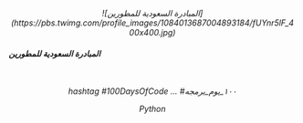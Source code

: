 <p align="center">
  <em>
![المبادرة السعودية للمطورين](https://pbs.twimg.com/profile_images/1084013687004893184/fUYnr5lF_400x400.jpg)
  </em>
  <br/>
  
<p align="center">
  <em>
  <h4>
المبادرة السعودية للمطورين
  </h4>
  </em>
  <br/>
  
  <p align="center">
  <em>
 hashtag
#100DaysOfCode ...
#١٠٠_يوم_برمجه  
  </em>
  <br/>
<p align="center">
  <em>
    Python
  </em>
  <br/>
